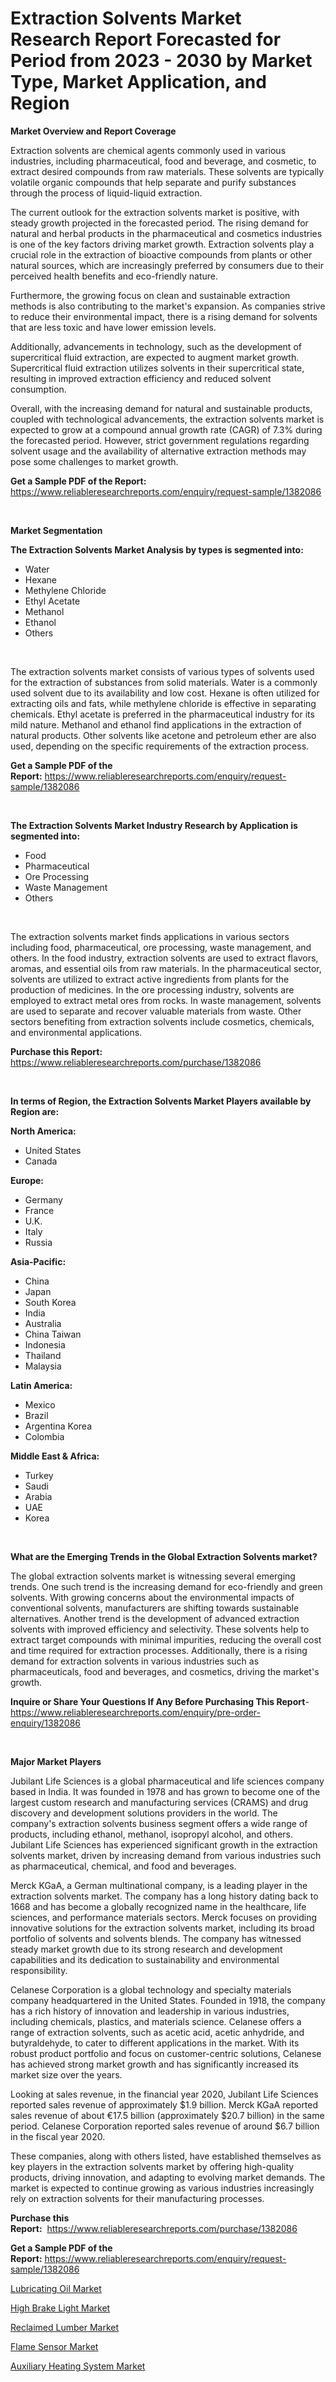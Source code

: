 <p><h1>Extraction Solvents Market Research Report Forecasted for Period from 2023 -  2030 by Market Type, Market Application, and Region</h1></p><p><strong>Market Overview and Report Coverage</strong></p>
<p><p>Extraction solvents are chemical agents commonly used in various industries, including pharmaceutical, food and beverage, and cosmetic, to extract desired compounds from raw materials. These solvents are typically volatile organic compounds that help separate and purify substances through the process of liquid-liquid extraction.</p><p>The current outlook for the extraction solvents market is positive, with steady growth projected in the forecasted period. The rising demand for natural and herbal products in the pharmaceutical and cosmetics industries is one of the key factors driving market growth. Extraction solvents play a crucial role in the extraction of bioactive compounds from plants or other natural sources, which are increasingly preferred by consumers due to their perceived health benefits and eco-friendly nature.</p><p>Furthermore, the growing focus on clean and sustainable extraction methods is also contributing to the market's expansion. As companies strive to reduce their environmental impact, there is a rising demand for solvents that are less toxic and have lower emission levels.</p><p>Additionally, advancements in technology, such as the development of supercritical fluid extraction, are expected to augment market growth. Supercritical fluid extraction utilizes solvents in their supercritical state, resulting in improved extraction efficiency and reduced solvent consumption.</p><p>Overall, with the increasing demand for natural and sustainable products, coupled with technological advancements, the extraction solvents market is expected to grow at a compound annual growth rate (CAGR) of 7.3% during the forecasted period. However, strict government regulations regarding solvent usage and the availability of alternative extraction methods may pose some challenges to market growth.</p></p>
<p><strong>Get a Sample PDF of the Report:</strong> <a href="https://www.reliableresearchreports.com/enquiry/request-sample/1382086">https://www.reliableresearchreports.com/enquiry/request-sample/1382086</a></p>
<p>&nbsp;</p>
<p><strong>Market Segmentation</strong></p>
<p><strong>The Extraction Solvents Market Analysis by types is segmented into:</strong></p>
<p><ul><li>Water</li><li>Hexane</li><li>Methylene Chloride</li><li>Ethyl Acetate</li><li>Methanol</li><li>Ethanol</li><li>Others</li></ul></p>
<p>&nbsp;</p>
<p><p>The extraction solvents market consists of various types of solvents used for the extraction of substances from solid materials. Water is a commonly used solvent due to its availability and low cost. Hexane is often utilized for extracting oils and fats, while methylene chloride is effective in separating chemicals. Ethyl acetate is preferred in the pharmaceutical industry for its mild nature. Methanol and ethanol find applications in the extraction of natural products. Other solvents like acetone and petroleum ether are also used, depending on the specific requirements of the extraction process.</p></p>
<p><strong>Get a Sample PDF of the Report:</strong>&nbsp;<a href="https://www.reliableresearchreports.com/enquiry/request-sample/1382086">https://www.reliableresearchreports.com/enquiry/request-sample/1382086</a></p>
<p>&nbsp;</p>
<p><strong>The Extraction Solvents Market Industry Research by Application is segmented into:</strong></p>
<p><ul><li>Food</li><li>Pharmaceutical</li><li>Ore Processing</li><li>Waste Management</li><li>Others</li></ul></p>
<p>&nbsp;</p>
<p><p>The extraction solvents market finds applications in various sectors including food, pharmaceutical, ore processing, waste management, and others. In the food industry, extraction solvents are used to extract flavors, aromas, and essential oils from raw materials. In the pharmaceutical sector, solvents are utilized to extract active ingredients from plants for the production of medicines. In the ore processing industry, solvents are employed to extract metal ores from rocks. In waste management, solvents are used to separate and recover valuable materials from waste. Other sectors benefiting from extraction solvents include cosmetics, chemicals, and environmental applications.</p></p>
<p><strong>Purchase this Report:</strong>&nbsp; <a href="https://www.reliableresearchreports.com/purchase/1382086">https://www.reliableresearchreports.com/purchase/1382086</a></p>
<p>&nbsp;</p>
<p><strong>In terms of Region, the Extraction Solvents Market Players available by Region are:</strong></p>
<p>
    <p> <strong> North America: </strong>
        <ul>
            <li>United States</li>
            <li>Canada</li>
        </ul>
        </p> 
    <p> <strong> Europe: </strong>
        <ul>
            <li>Germany</li>
            <li>France</li>
            <li>U.K.</li>
            <li>Italy</li>
            <li>Russia</li>
        </ul>
        </p> 
    <p> <strong> Asia-Pacific: </strong>
        <ul>
            <li>China</li>
            <li>Japan</li>
            <li>South Korea</li>
            <li>India</li>
            <li>Australia</li>
            <li>China Taiwan</li>
            <li>Indonesia</li>
            <li>Thailand</li>
            <li>Malaysia</li>
        </ul>
        </p> 
    <p> <strong> Latin America: </strong>
        <ul>
            <li>Mexico</li>
            <li>Brazil</li>
            <li>Argentina Korea</li>
            <li>Colombia</li>
        </ul>
        </p> 
    <p> <strong> Middle East & Africa: </strong>
        <ul>
            <li>Turkey</li>
            <li>Saudi</li>
            <li>Arabia</li>
            <li>UAE</li>
            <li>Korea</li>
        </ul>
    </p>
    </p>
<p>&nbsp;</p>
<p><strong>What are the Emerging Trends in the Global Extraction Solvents market?</strong></p>
<p><p>The global extraction solvents market is witnessing several emerging trends. One such trend is the increasing demand for eco-friendly and green solvents. With growing concerns about the environmental impacts of conventional solvents, manufacturers are shifting towards sustainable alternatives. Another trend is the development of advanced extraction solvents with improved efficiency and selectivity. These solvents help to extract target compounds with minimal impurities, reducing the overall cost and time required for extraction processes. Additionally, there is a rising demand for extraction solvents in various industries such as pharmaceuticals, food and beverages, and cosmetics, driving the market's growth.</p></p>
<p><strong>Inquire or Share Your Questions If Any Before Purchasing This Report</strong>- <a href="https://www.reliableresearchreports.com/enquiry/pre-order-enquiry/1382086">https://www.reliableresearchreports.com/enquiry/pre-order-enquiry/1382086</a></p>
<p>&nbsp;</p>
<p><strong>Major Market Players</strong></p>
<p><p>Jubilant Life Sciences is a global pharmaceutical and life sciences company based in India. It was founded in 1978 and has grown to become one of the largest custom research and manufacturing services (CRAMS) and drug discovery and development solutions providers in the world. The company's extraction solvents business segment offers a wide range of products, including ethanol, methanol, isopropyl alcohol, and others. Jubilant Life Sciences has experienced significant growth in the extraction solvents market, driven by increasing demand from various industries such as pharmaceutical, chemical, and food and beverages.</p><p>Merck KGaA, a German multinational company, is a leading player in the extraction solvents market. The company has a long history dating back to 1668 and has become a globally recognized name in the healthcare, life sciences, and performance materials sectors. Merck focuses on providing innovative solutions for the extraction solvents market, including its broad portfolio of solvents and solvents blends. The company has witnessed steady market growth due to its strong research and development capabilities and its dedication to sustainability and environmental responsibility.</p><p>Celanese Corporation is a global technology and specialty materials company headquartered in the United States. Founded in 1918, the company has a rich history of innovation and leadership in various industries, including chemicals, plastics, and materials science. Celanese offers a range of extraction solvents, such as acetic acid, acetic anhydride, and butyraldehyde, to cater to different applications in the market. With its robust product portfolio and focus on customer-centric solutions, Celanese has achieved strong market growth and has significantly increased its market size over the years.</p><p>Looking at sales revenue, in the financial year 2020, Jubilant Life Sciences reported sales revenue of approximately $1.9 billion. Merck KGaA reported sales revenue of about €17.5 billion (approximately $20.7 billion) in the same period. Celanese Corporation reported sales revenue of around $6.7 billion in the fiscal year 2020.</p><p>These companies, along with others listed, have established themselves as key players in the extraction solvents market by offering high-quality products, driving innovation, and adapting to evolving market demands. The market is expected to continue growing as various industries increasingly rely on extraction solvents for their manufacturing processes.</p></p>
<p><strong>Purchase this Report:</strong>&nbsp;&nbsp;<a href="https://www.reliableresearchreports.com/purchase/1382086">https://www.reliableresearchreports.com/purchase/1382086</a></p>
<p></p>
<p><strong>Get a Sample PDF of the Report:</strong>&nbsp;<a href="https://www.reliableresearchreports.com/enquiry/request-sample/1382086">https://www.reliableresearchreports.com/enquiry/request-sample/1382086</a></p>
<p><p><a href="https://github.com/Chiragrp22/Market-Research-Report-List-1/blob/main/lubricating-oil-market.md">Lubricating Oil Market</a></p><p><a href="https://medium.com/@charityrice2662/high-brake-light-market-analysis-and-sze-forecasted-for-period-from-2023-to-2030-2f4ac7db8de5">High Brake Light Market</a></p><p><a href="https://github.com/ChiragRP21/Market-Research-Report-List-1/blob/main/reclaimed-lumber-market.md">Reclaimed Lumber Market</a></p><p><a href="https://medium.com/@lottierunte2662/flame-sensor-market-report-reveals-the-latest-trends-and-growth-opportunities-of-this-market-a99585d6ce36">Flame Sensor Market</a></p><p><a href="https://medium.com/@samirmayert107/decoding-auxiliary-heating-system-market-metrics-market-share-trends-and-growth-patterns-3dc0f60d6583">Auxiliary Heating System Market</a></p></p>